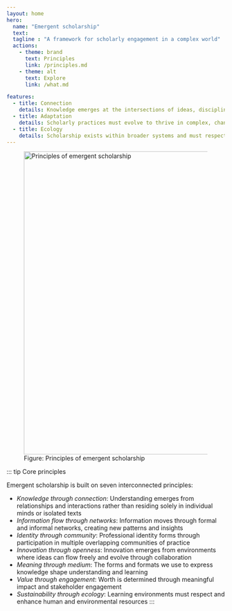 ```yaml
---
layout: home
hero:
  name: "Emergent scholarship"
  text: 
  tagline : "A framework for scholarly engagement in a complex world"
  actions:
    - theme: brand
      text: Principles
      link: /principles.md
    - theme: alt
      text: Explore
      link: /what.md

features:
  - title: Connection
    details: Knowledge emerges at the intersections of ideas, disciplines, and people, creating a networked ecosystem where understanding develops through relationships rather than in isolation
  - title: Adaptation
    details: Scholarly practices must evolve to thrive in complex, changing environments, embracing flexibility and responsiveness over rigid structures and predetermined outcomes
  - title: Ecology
    details: Scholarship exists within broader systems and must respect natural limits, nurturing sustainable practices that enhance rather than deplete human and environmental resources
---
```


<div class="spacer"></div>

<figure>
  <img src="/media/emergent-scholarship-principles.png" alt="Principles of emergent scholarship" style="width: 700px; ">
  <figcaption>Figure: Principles of emergent scholarship</figcaption>
</figure>

<div class="spacer"></div>

::: tip Core principles

Emergent scholarship is built on seven interconnected principles:

- *Knowledge through connection*: Understanding emerges from relationships and interactions rather than residing solely in individual minds or isolated texts
- *Information flow through networks*: Information moves through formal and informal networks, creating new patterns and insights
- *Identity through community*: Professional identity forms through participation in multiple overlapping communities of practice
- *Innovation through openness*: Innovation emerges from environments where ideas can flow freely and evolve through collaboration
- *Meaning through medium*: The forms and formats we use to express knowledge shape understanding and learning
- *Value through engagement*: Worth is determined through meaningful impact and stakeholder engagement
- *Sustainability through ecology*: Learning environments must respect and enhance human and environmental resources
:::